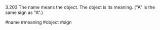 3.203 The name means the object. The object is its meaning. ("A" is the same sign as "A".)

#name #meaning #object #sign 